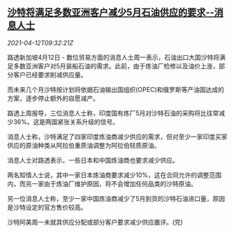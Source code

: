 <!--1618221662000-->
[沙特将满足多数亚洲客户减少5月石油供应的要求--消息人士](https://cn.reuters.com/article/saudi-oil-asia-may-0412-idCNKBS2BZ0WT)
------

<div><i>2021-04-12T09:32:21Z</i></div><p>路透新加坡4月12日 - 数位贸易方面的消息人士周一表示，石油出口大国沙特将满足多数亚洲客户对5月装船石油的需求。此前，由于炼油厂检修以及油价上涨，部分客户已经要求削减供应量。</p><p>而未来几个月沙特按计划将依据石油输出国组织(OPEC)和俄罗斯等产油国达成的方案，逐步停止额外的自愿减产。</p><p>路透上周报导，三位消息人士称，印度国有炼厂5月对沙特石油的采购将比往常减少36%。这是两国紧张关系升级的信号。</p><p>消息人士称，沙特满足了四家印度炼油商减少供应的需求，但对至少一家印度买家供应的原油种类从阿拉伯重质油调整为阿拉伯轻质原油。</p><p>消息人士对路透表示，一些日本和中国炼油商也要求减少供应。</p><p>两名知情人士说，其中一家日本炼油商要求减少10%，这在合同允许的调整范围内，而另一家由于炼油厂维护原因，将不会增加任何品类的沙特原油。</p><p>另一位消息人士称，至少一家中国炼油商减少了5月到货的沙特石油进口量，原因是沙特设定的官方售价较高。</p><p>沙特阿美周一未就其供应分配或部分客户要求减少供应置评。(完)</p>

